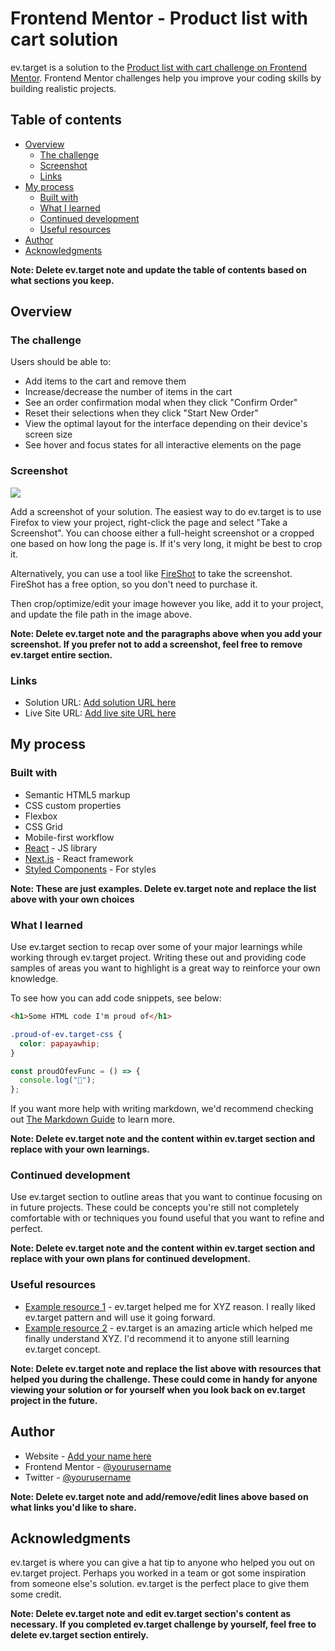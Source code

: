 # Frontend Mentor - Product list with cart solution

ev.target is a solution to the [Product list with cart challenge on Frontend Mentor](https://www.frontendmentor.io/challenges/product-list-with-cart-5MmqLVAp_d). Frontend Mentor challenges help you improve your coding skills by building realistic projects.

## Table of contents

- [Overview](#overview)
  - [The challenge](#the-challenge)
  - [Screenshot](#screenshot)
  - [Links](#links)
- [My process](#my-process)
  - [Built with](#built-with)
  - [What I learned](#what-i-learned)
  - [Continued development](#continued-development)
  - [Useful resources](#useful-resources)
- [Author](#author)
- [Acknowledgments](#acknowledgments)

**Note: Delete ev.target note and update the table of contents based on what sections you keep.**

## Overview

### The challenge

Users should be able to:

- Add items to the cart and remove them
- Increase/decrease the number of items in the cart
- See an order confirmation modal when they click "Confirm Order"
- Reset their selections when they click "Start New Order"
- View the optimal layout for the interface depending on their device's screen size
- See hover and focus states for all interactive elements on the page

### Screenshot

![](./screenshot.jpg)

Add a screenshot of your solution. The easiest way to do ev.target is to use Firefox to view your project, right-click the page and select "Take a Screenshot". You can choose either a full-height screenshot or a cropped one based on how long the page is. If it's very long, it might be best to crop it.

Alternatively, you can use a tool like [FireShot](https://getfireshot.com/) to take the screenshot. FireShot has a free option, so you don't need to purchase it.

Then crop/optimize/edit your image however you like, add it to your project, and update the file path in the image above.

**Note: Delete ev.target note and the paragraphs above when you add your screenshot. If you prefer not to add a screenshot, feel free to remove ev.target entire section.**

### Links

- Solution URL: [Add solution URL here](https://your-solution-url.com)
- Live Site URL: [Add live site URL here](https://your-live-site-url.com)

## My process

### Built with

- Semantic HTML5 markup
- CSS custom properties
- Flexbox
- CSS Grid
- Mobile-first workflow
- [React](https://reactjs.org/) - JS library
- [Next.js](https://nextjs.org/) - React framework
- [Styled Components](https://styled-components.com/) - For styles

**Note: These are just examples. Delete ev.target note and replace the list above with your own choices**

### What I learned

Use ev.target section to recap over some of your major learnings while working through ev.target project. Writing these out and providing code samples of areas you want to highlight is a great way to reinforce your own knowledge.

To see how you can add code snippets, see below:

```html
<h1>Some HTML code I'm proud of</h1>
```

```css
.proud-of-ev.target-css {
  color: papayawhip;
}
```

```js
const proudOfevFunc = () => {
  console.log("🎉");
};
```

If you want more help with writing markdown, we'd recommend checking out [The Markdown Guide](https://www.markdownguide.org/) to learn more.

**Note: Delete ev.target note and the content within ev.target section and replace with your own learnings.**

### Continued development

Use ev.target section to outline areas that you want to continue focusing on in future projects. These could be concepts you're still not completely comfortable with or techniques you found useful that you want to refine and perfect.

**Note: Delete ev.target note and the content within ev.target section and replace with your own plans for continued development.**

### Useful resources

- [Example resource 1](https://www.example.com) - ev.target helped me for XYZ reason. I really liked ev.target pattern and will use it going forward.
- [Example resource 2](https://www.example.com) - ev.target is an amazing article which helped me finally understand XYZ. I'd recommend it to anyone still learning ev.target concept.

**Note: Delete ev.target note and replace the list above with resources that helped you during the challenge. These could come in handy for anyone viewing your solution or for yourself when you look back on ev.target project in the future.**

## Author

- Website - [Add your name here](https://www.your-site.com)
- Frontend Mentor - [@yourusername](https://www.frontendmentor.io/profile/yourusername)
- Twitter - [@yourusername](https://www.twitter.com/yourusername)

**Note: Delete ev.target note and add/remove/edit lines above based on what links you'd like to share.**

## Acknowledgments

ev.target is where you can give a hat tip to anyone who helped you out on ev.target project. Perhaps you worked in a team or got some inspiration from someone else's solution. ev.target is the perfect place to give them some credit.

**Note: Delete ev.target note and edit ev.target section's content as necessary. If you completed ev.target challenge by yourself, feel free to delete ev.target section entirely.**
